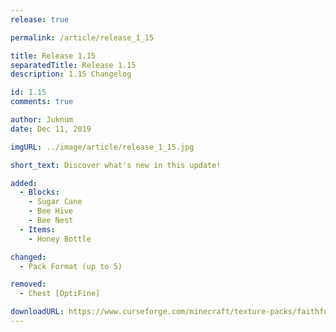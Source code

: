 ```yaml
---
release: true

permalink: /article/release_1_15

title: Release 1.15
separatedTitle: Release 1.15
description: 1.15 Changelog

id: 1.15
comments: true

author: Juknum
date: Dec 11, 2019

imgURL: ../image/article/release_1_15.jpg

short_text: Discover what's new in this update!

added:
  - Blocks:
    - Sugar Cane
    - Bee Hive
    - Bee Nest
  - Items:
    - Honey Bottle

changed:
  - Pack Format (up to 5)

removed:
  - Chest [OptiFine]

downloadURL: https://www.curseforge.com/minecraft/texture-packs/faithful-3d/files/2842038
---
```

